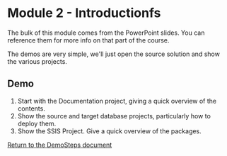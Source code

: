 ﻿# Module 2 - Introductionfs

The bulk of this module comes from the PowerPoint slides. You can reference them for more info on that part of the course.

The demos are very simple, we'll just open the source solution and show the various projects.

## Demo

1. Start with the Documentation project, giving a quick overview of the contents.
2. Show the source and target database projects, particularly how to deploy them.
3. Show the SSIS Project. Give a quick overview of the packages.

[Return to the DemoSteps document](DemoSteps.md)
